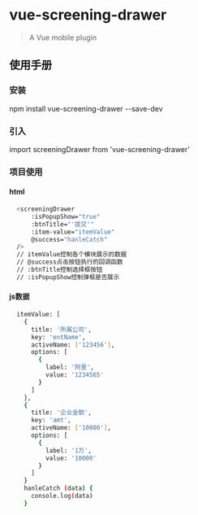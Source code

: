 # vue-screening-drawer

> A Vue mobile plugin

## 使用手册

### 安装

  npm install vue-screening-drawer --save-dev

### 引入

import screeningDrawer from 'vue-screening-drawer'


### 项目使用
  
#### html
  
``` bash
  <screeningDrawer
      :isPopupShow="true"
      :btnTitle="'提交'"
      :item-value="itemValue"
      @success="hanleCatch"
  />
  // itemValue控制各个模块展示的数据
  // @success点击按钮执行的回调函数
  // :btnTitle控制选择框按钮
  // :isPopupShow控制弹框是否展示
```
#### js数据
  
``` bash
  itemValue: [
    {
      title: '所属公司',
      key: 'entName',
      activeName: ['123456'],
      options: [
        {
          label: '阿里',
          value: '1234565'
        }
      ]
    },
    {
      title: '企业金额',
      key: 'amt',
      activeName: ['10000'],
      options: [
        {
          label: '1万',
          value: '10000'
        }
      ]
    }
    hanleCatch (data) {
      console.log(data)
    }
```

